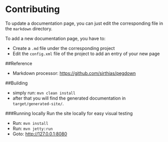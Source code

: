 # Contributing
To update a documentation page, you can just edit the corresponding file in the `markdown` directory.

To add a new documentation page, you have to:

* Create a `.md` file under the corresponding project
* Edit the `config.xml` file of the project to add an entry of your new page

##Reference
* Markdown processor: https://github.com/sirthias/pegdown

##Building
* simply run: `mvn clean install`
* after that you will find the generated documentation in `target/generated-site/`.

###Running locally
Run the site locally for easy visual testing

* Run: `mvn install`
* Run: `mvn jetty:run`
* Goto: http://127.0.0.1:8080
